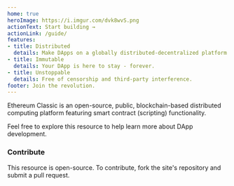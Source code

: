 ```yaml
---
home: true
heroImage: https://i.imgur.com/dvk8wvS.png
actionText: Start building →
actionLink: /guide/
features:
- title: Distributed
  details: Make DApps on a globally distributed-decentralized platform. 
- title: Immutable
  details: Your DApp is here to stay - forever.
- title: Unstoppable 
  details: Free of censorship and third-party interference.
footer: Join the revolution.
---
```


Ethereum Classic is an open-source, public, blockchain-based distributed computing platform featuring smart contract (scripting) functionality.

Feel free to explore this resource to help learn more about DApp development.

### Contribute

This resource is open-source. To contribute, fork the site's repository and submit a pull request.